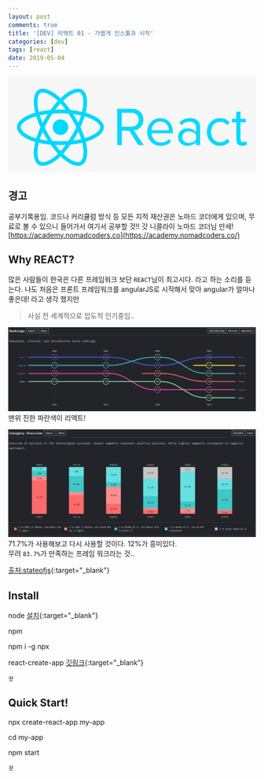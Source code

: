 ```yaml
---
layout: post
comments: true
title: '[DEV] 리액트 01 - 가볍게 인스톨과 시작'
categories: [dev]
tags: [react]
date: 2019-05-04
---
```

![headerimg](/assets/img/subcate/react.png)

## 경고
공부기록용임.
코드나 커리큘럼 방식 등 모든 지적 재산권은 노마드 코더에게 있으며,
무료로 볼 수 있으니 들어가서 여기서 공부할 것!!
갓 니콜라이 노마드 코더님 만세!
[https://academy.nomadcoders.co](https://academy.nomadcoders.co/)

## Why REACT?
많은 사람들이 한국은 다른 프레임워크 보단 `REACT`님이 최고시다. 라고 하는 소리를 듣는다. 
나도 처음은 프론트 프레임워크를 angularJS로 시작해서 맞아 angular가 얼마나 좋은데!
라고 생각 했지만
> 사실 전 세계적으로 압도적 인기중임..



![headerimg](/assets/img/post/react-01/Screenshot_1.png)
맨위 진한 파란색이 리액트!


![headerimg](/assets/img/post/react-01/Screenshot_2.png)
71.7%가 사용해보고 다시 사용할 것이다. 12%가 흥미있다.  
무려 `83.7%`가 만족하는 프레임 워크라는 것..  


[출처:stateofjs](https://2019.stateofjs.com/front-end-frameworks/){:target="_blank"}


## Install
node [설치](https://nodejs.org/ko/){:target="_blank"}

npm 

npm i -g npx
    
react-create-app [깃링크](https://github.com/facebook/create-react-app){:target="_blank"}
  
`끗`

## Quick Start!
npx create-react-app my-app  

cd my-app  

npm start  


`끗`